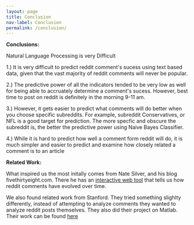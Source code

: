 ```yaml
---
layout: page
title: Conclusion
nav-label: Conclusion
permalink: /conclusion/
---
```


<b>Conclusions:</b>

Natural Language Processing is very Difficult 

1.) It is very difficult to predict reddit comment's sucess using text based data, given that the vast majority of reddit comments will never be popular.

2.) The predictive power of all the indicators tended to be very low as well for being able to accruately determine a comment's sucess. However, best time to post on reddit is definitely in the morning 9-11 am. 

3.) However, it gets easier to predict what comments will do better when you choose specific subreddits. For example, subreddit Conservatives, or NFL is a good target for prediction. The more specfic and obscure the subreddit is, the better the predictive power using Naive Bayes Classifier.

4.) While it is hard to predict how well a comment form reddit will do, it is much simpler and easier to predict and examine how closely related a comment is to an article

<b> Related Work: </b>

What inspired us the most initally comes from Nate Silver, and his blog fivethirtyeight.com. There he has an <a href="http://projects.fivethirtyeight.com/reddit-ngram/?keyword=doge.dog&start=20071015&end=20150831&smoothing=10">interactive web tool</a> that tells us how reddit comments have evolved over time.


We also found related work from Stanford. They tried something slighlty differently, instead of attempting to analyze comments they wanted to analyze reddit posts themselves. They also did their project on Matlab. Their work can be found 
<a href="http://cs229.stanford.edu/proj2012/ZamoshchinSegall-PredictingRedditPostPopularity.pdf">here</a> 
